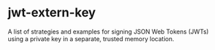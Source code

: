 # jwt-extern-key
A list of strategies and examples for signing JSON Web Tokens (JWTs) using a private key in a separate, trusted memory location.
